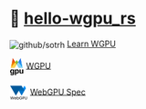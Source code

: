 # 🦀 [hello-wgpu_rs](https://github.com/eisendaniel/hello-wgpu_rs)  

<img src="https://avatars.githubusercontent.com/u/7904656?v%3D4" alt="github/sotrh" height="32" style="vertical-align:middle"> [Learn WGPU](https://sotrh.github.io/learn-wgpu/)

<img src="https://raw.githubusercontent.com/gfx-rs/wgpu/trunk/logo.png" alt="WGPU" height="32" style="vertical-align:middle"> [WGPU](https://github.com/gfx-rs/wgpu)

<img src="https://raw.githubusercontent.com/gpuweb/gpuweb/f7f66a75a70334f4983ee5e0b1b161fe7d5248fd/logo/webgpu-responsive.svg" alt="WebGPU" height="32" style="vertical-align:middle"> [WebGPU Spec](https://gpuweb.github.io/gpuweb/)

